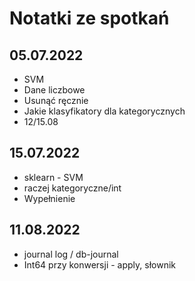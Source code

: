 # Notatki ze spotkań

## 05.07.2022

- SVM
- Dane liczbowe
- Usunąć ręcznie
- Jakie klasyfikatory dla kategorycznych
- 12/15.08

## 15.07.2022

- sklearn - SVM
- raczej kategoryczne/int
- Wypełnienie

## 11.08.2022

- journal log / db-journal
- Int64 przy konwersji - apply, słownik
  